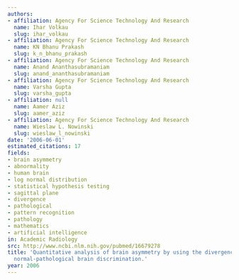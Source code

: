 ```yaml
---
authors:
- affiliation: Agency For Science Technology And Research
  name: Ihar Volkau
  slug: ihar_volkau
- affiliation: Agency For Science Technology And Research
  name: KN Bhanu Prakash
  slug: k_n_bhanu_prakash
- affiliation: Agency For Science Technology And Research
  name: Anand Ananthasubramaniam
  slug: anand_ananthasubramaniam
- affiliation: Agency For Science Technology And Research
  name: Varsha Gupta
  slug: varsha_gupta
- affiliation: null
  name: Aamer Aziz
  slug: aamer_aziz
- affiliation: Agency For Science Technology And Research
  name: Wieslaw L. Nowinski
  slug: wieslaw_l_nowinski
date: '2006-06-01'
estimated_citations: 17
fields:
- brain asymmetry
- abnormality
- human brain
- log normal distribution
- statistical hypothesis testing
- sagittal plane
- divergence
- pathological
- pattern recognition
- pathology
- mathematics
- artificial intelligence
in: Academic Radiology
src: http://www.ncbi.nlm.nih.gov/pubmed/16679278
title: 'Quantitative analysis of brain asymmetry by using the divergence measure:
  normal-pathological brain discrimination.'
year: 2006
---
```


